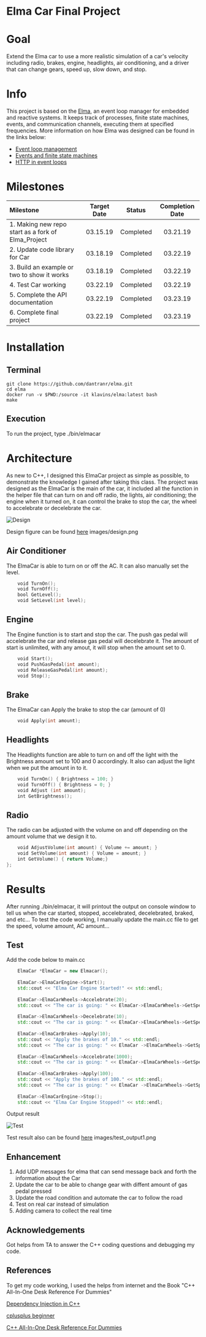 Elma Car Final Project
===

Goal
===
Extend the Elma car to use a more realistic simulation of a car's velocity including radio, brakes, engine, headlights, air conditioning, and a driver that can change gears, speed up, slow down, and stop. 

Info
===
This project is based on the [Elma](http://klavinslab.org/elma), an event loop manager for embedded and reactive systems. It keeps track of processes, finite state machines, events, and communication channels, executing them at specified frequencies. 
More information on how Elma was designed can be found in the links below:
- [Event loop management](https://github.com/klavins/ECEP520/tree/master/week_6)
- [Events and finite state machines](https://github.com/klavins/ECEP520/tree/master/week_7)
- [HTTP in event loops](https://github.com/klavins/ECEP520/blob/master/week_8)


Milestones
===

|Milestone                                          | Target Date   | Status    | Completion Date|
|:---                                               | :---:         | :---:     |   :---:        |
|1. Making new repo start as a fork of Elma_Project |03.15.19       |Completed  |   03.21.19     |
|2. Update code library for Car                     |03.18.19       |Completed  |   03.22.19     |
|3. Build an example or two to show it works        |03.18.19       |Completed  |   03.22.19     |
|4. Test Car working                                |03.22.19       |Completed  |   03.22.19     |
|5. Complete the API documentation                  |03.22.19       |Completed  |   03.23.19     |
|6. Complete final project                          |03.22.19       |Completed  |   03.23.19     |


Installation
===

Terminal
---

    git clone https://github.com/dantranr/elma.git
    cd elma
    docker run -v $PWD:/source -it klavins/elma:latest bash
    make


Execution
---
To run the project, type
    ./bin/elmacar


Architecture
===

As new to C++, I designed this ElmaCar project as simple as possible, to demonstrate the knowledge I gained after taking this class. The project was designed as the ElmaCar is the main of the car, it included all the function in the helper file that can turn on and off radio, the lights, air conditioning; the engine when it turned on, it can control the brake to stop the car, the wheel to accelebrate or decelebrate the car. 

![Design][design]

[design]: https://github.com/dantranr/elma/blob/master/images/design.png "Elma Car design"

Design figure can be found [here](https://github.com/dantranr/elma/blob/master/images/design.png) 
images/design.png


Air Conditioner
---
The ElmaCar is able to turn on or off the AC. It can also manually set the level.
```c++
    void TurnOn();
    void TurnOff();
    bool GetLevel();
    void SetLevel(int level);
```

Engine
---
The Engine function is to start and stop the car. The push gas pedal will accelebrate the car and release gas pedal will decelebrate it. The amount of start is unlimited, with any amout, it will stop when the amount set to 0.

```c++
    void Start();
    void PushGasPedal(int amount);
    void ReleaseGasPedal(int amount);
    void Stop();
```

Brake
---
The ElmaCar can Apply the brake to stop the car (amount of 0)

```c++
    void Apply(int amount);
```

Headlights
---
The Headlights function are able to turn on and off the light with the Brightness amount set to 100 and 0 accordingly. It also can adjust the light when we put the amount in to it. 

```c++
    void TurnOn() { Brightness = 100; }
    void TurnOff() { Brightness = 0; }
    void Adjust (int amount);
    int GetBrightness();
```


Radio
---
The radio can be adjusted with the volume on and off depending on the amount volume that we design it to.  

```c++
    void AdjustVolume(int amount) { Volume += amount; }
    void SetVolume(int amount) { Volume = amount; }
    int GetVolume() { return Volume;}
};

```


Results
===

After running ./bin/elmacar, it will printout the output on console window to tell us when the car started, stopped, accelebrated, decelebrated, braked, and etc... To test the code working, I manually update the main.cc file to get the speed, volume amount, AC amount...

Test
---

Add the code below to main.cc

```c++
	ElmaCar *ElmaCar = new Elmacar();
	
	ElmaCar->ElmaCarEngine->Start();
	std::cout << "Elma Car Engine Started!" << std::endl;
	
	ElmaCar->ElmaCarWheels->Accelebrate(20);
	std::cout << "The car is going: " << ElmaCar->ElmaCarWheels->GetSpeed() << std::endl;
	
    ElmaCar->ElmaCarWheels->Decelebrate(10);
	std::cout << "The car is going: " << ElmaCar->ElmaCarWheels->GetSpeed() << std::endl;
	
	ElmaCar->ElmaCarBrakes->Apply(10);
	std::cout << "Apply the brakes of 10." << std::endl;
	std::cout << "The car is going: " << ElmaCar ->ElmaCarWheels->GetSpeed() << std::endl;
	
    ElmaCar->ElmaCarWheels->Accelebrate(1000);
	std::cout << "The car is going: " << ElmaCar->ElmaCarWheels->GetSpeed() << std::endl;
	
	ElmaCar->ElmaCarBrakes->Apply(100);
	std::cout << "Apply the brakes of 100." << std::endl;
	std::cout << "The car is going: " << ElmaCar ->ElmaCarWheels->GetSpeed() << std::endl;
    
	ElmaCar->ElmaCarEngine->Stop();
	std::cout << "Elma Car Engine Stopped!" << std::endl;

```

Output result

![Test][test1]

[test1]: https://github.com/dantranr/elma/blob/master/images/test_output1.PNG "Elma Car test result"

Test result also can be found [here](https://github.com/dantranr/elma/blob/master/images/test_output1.PNG) 
images/test_output1.png

Enhancement 
---
1. Add UDP messages for elma that can send message back and forth the information about the Car 
1. Update the car to be able to change gear with diffent amount of gas pedal pressed
1. Update the road condition and automate the car to follow the road
1. Test on real car instead of simulation
1. Adding camera to collect the real time


Acknowledgements
---
Got helps from TA to answer the C++ coding questions and debugging my code. 


References
---
To get my code working, I used the helps from internet and the Book "C++ All-In-One Desk Reference For Dummies"

[Dependency Injection in C++](https://vladris.com/blog/2016/07/06/dependency-injection-in-c.html)

[cplusplus beginner](http://www.cplusplus.com/forum/beginner/216417/)

[C++ All-In-One Desk Reference For Dummies](https://www.amazon.com/All-One-Desk-Reference-Dummies/dp/0470317353)



